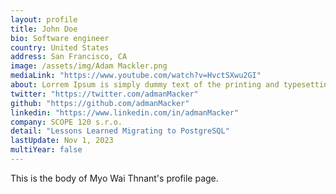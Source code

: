 ```yaml
---
layout: profile
title: John Doe
bio: Software engineer
country: United States
address: San Francisco, CA
image: /assets/img/Adam Mackler.png
mediaLink: "https://www.youtube.com/watch?v=HvctSXwu2GI"
about: Lorrem Ipsum is simply dummy text of the printing and typesetting industry. Lorem Ipsum has been the industry's standard dummy text ever since the 1500s, when an unknown printer took a galley of type and scrambled it to make a type specimen book. It has survived not only five centuries, but also 
twitter: "https://twitter.com/admanMacker"
github: "https://github.com/admanMacker"
linkedin: "https://www.linkedin.com/in/admanMacker"
company: SCOPE 120 s.r.o.
detail: "Lessons Learned Migrating to PostgreSQL"
lastUpdate: Nov 1, 2023
multiYear: false
---
```


This is the body of Myo Wai Thnant's profile page.
